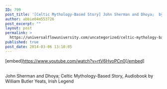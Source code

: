 ```yaml
---
ID: 799
post_title: '[Celtic Mythology-Based Story] John Sherman and Dhoya;  by Yeats, Irish Legend'
author: abbie04m553726
post_excerpt: ""
layout: post
permalink: >
  https://universalflowuniversity.com/uncategorized/celtic-mythology-based-story-john-sherman-and-dhoya-by-yeats-irish-legend/
published: true
post_date: 2014-03-06 13:10:05
---
```

[embed]https://www.youtube.com/watch?v=rtV6HvoPCn0[/embed]</br></br>
<p>John Sherman and Dhoya; Celtic Mythology-Based Story, Audiobook by William Butler Yeats, Irish Legend</p>